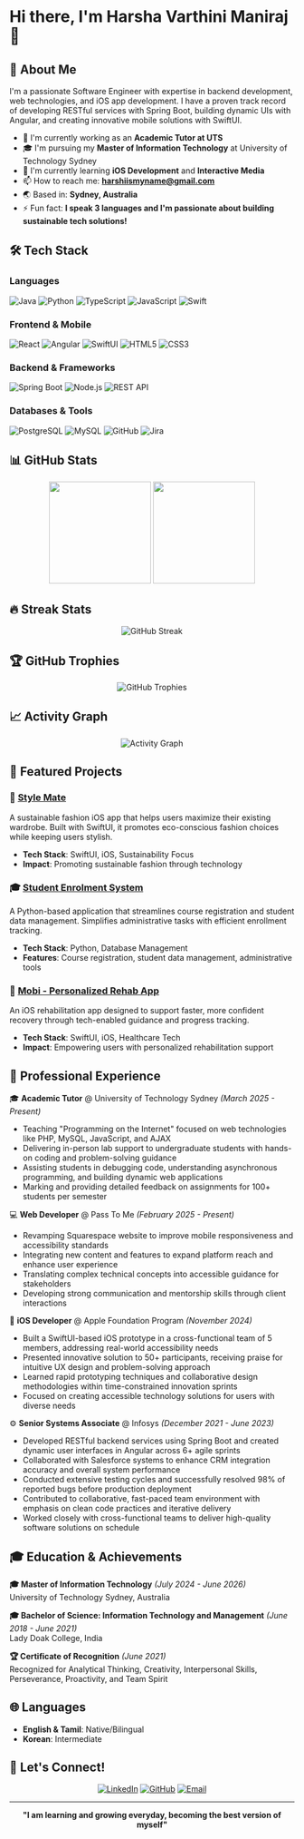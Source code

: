 # Hi there, I'm Harsha Varthini Maniraj 👋

## 🚀 About Me
I'm a passionate Software Engineer with expertise in backend development, web technologies, and iOS app development. I have a proven track record of developing RESTful services with Spring Boot, building dynamic UIs with Angular, and creating innovative mobile solutions with SwiftUI. 

- 🔭 I'm currently working as an **Academic Tutor at UTS**
- 🎓 I'm pursuing my **Master of Information Technology** at University of Technology Sydney
- 🌱 I'm currently learning **iOS Development** and **Interactive Media**
- 📫 How to reach me: **harshiismyname@gmail.com**
- 🌏 Based in: **Sydney, Australia**
- ⚡ Fun fact: **I speak 3 languages and I'm passionate about building sustainable tech solutions!**

## 🛠️ Tech Stack

### Languages
![Java](https://img.shields.io/badge/-Java-007396?style=flat-square&logo=Java&logoColor=white)
![Python](https://img.shields.io/badge/-Python-3776AB?style=flat-square&logo=Python&logoColor=white)
![TypeScript](https://img.shields.io/badge/-TypeScript-3178C6?style=flat-square&logo=TypeScript&logoColor=white)
![JavaScript](https://img.shields.io/badge/-JavaScript-F7DF1E?style=flat-square&logo=JavaScript&logoColor=black)
![Swift](https://img.shields.io/badge/-Swift-FA7343?style=flat-square&logo=Swift&logoColor=white)

### Frontend & Mobile
![React](https://img.shields.io/badge/-React-61DAFB?style=flat-square&logo=React&logoColor=black)
![Angular](https://img.shields.io/badge/-Angular-DD0031?style=flat-square&logo=Angular&logoColor=white)
![SwiftUI](https://img.shields.io/badge/-SwiftUI-000000?style=flat-square&logo=Swift&logoColor=white)
![HTML5](https://img.shields.io/badge/-HTML5-E34F26?style=flat-square&logo=HTML5&logoColor=white)
![CSS3](https://img.shields.io/badge/-CSS3-1572B6?style=flat-square&logo=CSS3&logoColor=white)

### Backend & Frameworks
![Spring Boot](https://img.shields.io/badge/-Spring%20Boot-6DB33F?style=flat-square&logo=Spring-Boot&logoColor=white)
![Node.js](https://img.shields.io/badge/-Node.js-339933?style=flat-square&logo=Node.js&logoColor=white)
![REST API](https://img.shields.io/badge/-REST%20API-02569B?style=flat-square&logo=REST&logoColor=white)

### Databases & Tools
![PostgreSQL](https://img.shields.io/badge/-PostgreSQL-336791?style=flat-square&logo=PostgreSQL&logoColor=white)
![MySQL](https://img.shields.io/badge/-MySQL-4479A1?style=flat-square&logo=MySQL&logoColor=white)
![GitHub](https://img.shields.io/badge/-GitHub-181717?style=flat-square&logo=GitHub&logoColor=white)
![Jira](https://img.shields.io/badge/-Jira-0052CC?style=flat-square&logo=Jira&logoColor=white)

## 📊 GitHub Stats

<div align="center">
  <img height="180em" src="https://github-readme-stats.vercel.app/api?username=Harsha-0-0&show_icons=true&theme=tokyonight&include_all_commits=true&count_private=true"/>
  <img height="180em" src="https://github-readme-stats.vercel.app/api/top-langs/?username=Harsha-0-0&layout=compact&langs_count=7&theme=tokyonight"/>
</div>

## 🔥 Streak Stats
<div align="center">
  <img src="https://github-readme-streak-stats.herokuapp.com/?user=Harsha-0-0&theme=tokyonight" alt="GitHub Streak"/>
</div>

## 🏆 GitHub Trophies
<div align="center">
  <img src="https://github-profile-trophy.vercel.app/?username=Harsha-0-0&theme=tokyonight&row=1&column=7" alt="GitHub Trophies"/>
</div>

## 📈 Activity Graph
<div align="center">
  <img src="https://github-readme-activity-graph.vercel.app/graph?username=Harsha-0-0&theme=tokyo-night&hide_border=true" alt="Activity Graph"/>
</div>

## 🎯 Featured Projects

### 📱 [Style Mate](https://github.com/Harsha-0-0/Five-Stars)
A sustainable fashion iOS app that helps users maximize their existing wardrobe. Built with SwiftUI, it promotes eco-conscious fashion choices while keeping users stylish.
- **Tech Stack**: SwiftUI, iOS, Sustainability Focus
- **Impact**: Promoting sustainable fashion through technology

### 🎓 [Student Enrolment System](https://github.com/Harsha-0-0/Enrolment-System)
A Python-based application that streamlines course registration and student data management. Simplifies administrative tasks with efficient enrollment tracking.
- **Tech Stack**: Python, Database Management
- **Features**: Course registration, student data management, administrative tools

### 🏥 [Mobi - Personalized Rehab App](https://github.com/Harsha-0-0/Mobi)
An iOS rehabilitation app designed to support faster, more confident recovery through tech-enabled guidance and progress tracking.
- **Tech Stack**: SwiftUI, iOS, Healthcare Tech
- **Impact**: Empowering users with personalized rehabilitation support

## 💼 Professional Experience

🎓 **Academic Tutor** @ University of Technology Sydney *(March 2025 - Present)*
- Teaching "Programming on the Internet" focused on web technologies like PHP, MySQL, JavaScript, and AJAX
- Delivering in-person lab support to undergraduate students with hands-on coding and problem-solving guidance
- Assisting students in debugging code, understanding asynchronous programming, and building dynamic web applications
- Marking and providing detailed feedback on assignments for 100+ students per semester

💻 **Web Developer** @ Pass To Me *(February 2025 - Present)*  
- Revamping Squarespace website to improve mobile responsiveness and accessibility standards
- Integrating new content and features to expand platform reach and enhance user experience
- Translating complex technical concepts into accessible guidance for stakeholders
- Developing strong communication and mentorship skills through client interactions

📱 **iOS Developer** @ Apple Foundation Program *(November 2024)*
- Built a SwiftUI-based iOS prototype in a cross-functional team of 5 members, addressing real-world accessibility needs
- Presented innovative solution to 50+ participants, receiving praise for intuitive UX design and problem-solving approach
- Learned rapid prototyping techniques and collaborative design methodologies within time-constrained innovation sprints
- Focused on creating accessible technology solutions for users with diverse needs

⚙️ **Senior Systems Associate** @ Infosys *(December 2021 - June 2023)*
- Developed RESTful backend services using Spring Boot and created dynamic user interfaces in Angular across 6+ agile sprints
- Collaborated with Salesforce systems to enhance CRM integration accuracy and overall system performance
- Conducted extensive testing cycles and successfully resolved 98% of reported bugs before production deployment
- Contributed to collaborative, fast-paced team environment with emphasis on clean code practices and iterative delivery
- Worked closely with cross-functional teams to deliver high-quality software solutions on schedule

## 🎓 Education & Achievements

**🎓 Master of Information Technology** *(July 2024 - June 2026)*  
University of Technology Sydney, Australia

**🎓 Bachelor of Science: Information Technology and Management** *(June 2018 - June 2021)*  
Lady Doak College, India

**🏆 Certificate of Recognition** *(June 2021)*  
Recognized for Analytical Thinking, Creativity, Interpersonal Skills, Perseverance, Proactivity, and Team Spirit

## 🌐 Languages
- **English & Tamil**: Native/Bilingual
- **Korean**: Intermediate

## 🤝 Let's Connect!

<div align="center">
  
[![LinkedIn](https://img.shields.io/badge/-LinkedIn-0077B5?style=for-the-badge&logo=LinkedIn&logoColor=white)](https://in.linkedin.com/in/harsha-varthini-maniraj-434a94209)
[![GitHub](https://img.shields.io/badge/-GitHub-181717?style=for-the-badge&logo=GitHub&logoColor=white)](https://github.com/Harsha-0-0)
[![Email](https://img.shields.io/badge/-Email-D14836?style=for-the-badge&logo=Gmail&logoColor=white)](mailto:harshiismyname@gmail.com)

</div>


---

<div align="center">
  
**"I am learning and growing everyday, becoming the best version of myself"**



</div>
